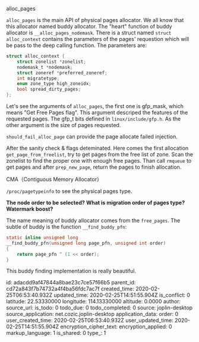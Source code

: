 alloc_pages

`alloc_pages` is the main API of physical pages allocator. We all know that this allocator named buddy allocator. The "heart" function of buddy allocator is `__alloc_pages_nodemask`. There is a struct named `struct alloc_context` contains the parameters of the pages' requestion which will be pass to the deep calling function. The parameters are:
```c
struct alloc_context {
	struct zonelist *zonelist;
	nodemask_t *nodemask;
	struct zoneref *preferred_zoneref;
	int migratetype;
	enum zone_type high_zoneidx;
	bool spread_dirty_pages;
};
```

Let's see the arguments of `alloc_pages`, the first one is gfp_mask, which means "Get Free Pages flag". This argument descriped the features of the requested pages. The gfp_t bits defined in `linux/include/gfp.h`. As the other argument is the size of pages requested.

`should_fail_alloc_page` can provide the page allocate failed injection.

After the sanity check & flags deteminated. Here comes the first allocation `get_page_from_freelist`, try to get pages from the free list of zone. Scan the zonelist to find the proper one with enough free pages. Than call `rmqueue` to get pages and after `prep_new_page`, return the pages to finish allocation.

CMA（Contiguous Memory Allocator）

`/proc/pagetypeinfo` to see the physical pages type.

**The node order to be selected?**
**What is migration order of pages type?**
**Watermark boost?**

The name meaning of buddy allocator comes from the `free_pages`. The subtle of buddy is the function `__find_buddy_pfn`:
```c
static inline unsigned long
__find_buddy_pfn(unsigned long page_pfn, unsigned int order)
{
	return page_pfn ^ (1 << order);
}
```
This buddy finding implementation is really beautiful.








id: adacdd9af47844a8bae23c7ce57f66b5
parent_id: cd72a843f7b74732a4f4ba56fdc7ac7f
created_time: 2020-02-25T06:53:40.932Z
updated_time: 2020-02-25T14:51:55.904Z
is_conflict: 0
latitude: 22.53330000
longitude: 114.13330000
altitude: 0.0000
author: 
source_url: 
is_todo: 0
todo_due: 0
todo_completed: 0
source: joplin-desktop
source_application: net.cozic.joplin-desktop
application_data: 
order: 0
user_created_time: 2020-02-25T06:53:40.932Z
user_updated_time: 2020-02-25T14:51:55.904Z
encryption_cipher_text: 
encryption_applied: 0
markup_language: 1
is_shared: 0
type_: 1